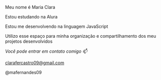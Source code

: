 Meu nome é Maria Clara 

Estou estudando na Alura

Estou me desenvolvendo na linguagem JavaScript

Utilizo esse espaço para minha organização e compartilhamento dos meu projetos desenvolvidos

*Você pode entrar em contato comigo 📫*

clarafercastro09@gmail.com

@mafernandes09
